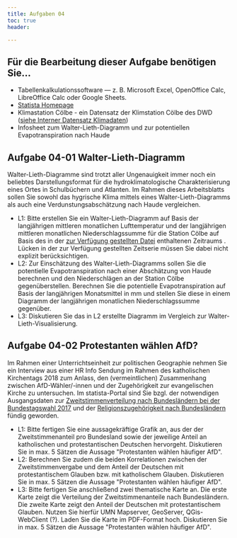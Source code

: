 ```yaml
---
title: Aufgaben 04
toc: true
header:

---
```

## Für die Bearbeitung dieser Aufgabe benötigen Sie...
* Tabellenkalkulationssoftware — z. B. Microsoft Excel, OpenOffice Calc, LibreOffice Calc oder Google Sheets.
* [Statista Homepage](https://de.statista.com/statistik/daten/studie/754391/umfrage/stimmenanteile-der-afd-in-den-bundeslaendern-bei-der-bundestagswahl/)
* Klimastation Cölbe - ein Datensatz der Klimstation Cölbe des DWD ([siehe Interner Datensatz Klimadaten](https://ilias.uni-marburg.de/ilias.php?ref_id=1880380&cmd=view&cmdClass=ilrepositorygui&cmdNode=tt&baseClass=ilrepositorygui))
* Infosheet zum Walter-Lieth-Diagramm und zur potentiellen Evapotranspiration nach Haude


## Aufgabe 04-01 Walter-Lieth-Diagramm
Walter-Lieth-Diagramme sind trotzt aller Ungenauigkeit immer noch ein beliebtes Darstellungsformat für die hydroklimatologische Charakterisierung eines Ortes in Schulbüchern und Atlanten. Im Rahmen dieses Arbeitsblatts sollen Sie sowohl das hygrische Klima mittels eines Walter-Lieth-Diagramms als auch eine Verdunstungsabschätzung nach Haude vergleichen.

* L1: Bitte erstellen Sie ein Walter-Lieth-Diagramm auf Basis der langjährigen mittleren monatlichen Lufttemperatur und der langjährigen mittleren monatlichen Niederschlagssumme für die Station Cölbe auf Basis des in der [zur Verfügung gestellten Datei](https://ilias.uni-marburg.de/ilias.php?ref_id=1880380&cmd=view&cmdClass=ilrepositorygui&cmdNode=tt&baseClass=ilrepositorygui) enthaltenen Zeitraums . Lücken in der zur Verfügung gestellten Zeitserie müssen Sie dabei nicht explizit berücksichtigen.
* L2: Zur Einschätzung des Walter-Lieth-Diagramms sollen Sie die potentielle Evapotranspiration nach einer Abschätzung von Haude berechnen und den Niederschlägen an der Station Cölbe gegenüberstellen. Berechnen Sie die potentielle Evapotranspiration auf Basis der langjährigen Monatsmittel in mm und stellen Sie diese in einem Diagramm der langjährigen monatlichen Niederschlagssumme gegenüber.
* L3: Diskutieren Sie das in L2 erstellte Diagramm im Vergleich zur Walter-Lieth-Visualisierung.

## Aufgabe 04-02 Protestanten wählen AfD?
Im Rahmen einer Unterrichtseinheit zur politischen Geographie nehmen Sie ein Interview aus einer HR Info Sendung im Rahmen des katholischen Kirchentags 2018 zum Anlass, den (vermeintlichen) Zusammenhang zwischen AfD-Wähler/-innen und der Zugehörigkeit zur evangelischen Kirche zu untersuchen. Im statista-Portal sind Sie bzgl. der notwendigen Ausgangsdaten zur [Zweitstimmenverteilung nach Bundesländern bei der Bundestagswahl 2017](https://de.statista.com/statistik/daten/studie/754391/umfrage/stimmenanteile-der-afd-in-den-bundeslaendern-bei-der-bundestagswahl/) und der [Religionszugehörigkeit nach Bundesländern](https://de.statista.com/statistik/daten/studie/201622/umfrage/religionszugehoerigkeit-der-deutschen-nach-bundeslaendern/) fündig geworden.

* L1: Bitte fertigen Sie eine aussagekräftige Grafik an, aus der der Zweitstimmenanteil pro Bundesland sowie der jeweilige Anteil an katholischen und protestantischen Deutschen hervorgeht. 
Diskutieren Sie in max. 5 Sätzen die Aussage "Protestanten wählen häufiger AfD".
* L2: Berechnen Sie zudem die beiden Korrelationen zwischen der Zweitstimmenvergabe und dem Anteil der Deutschen mit protestantischem Glauben bzw. mit katholischem Glauben. 
Diskutieren Sie in max. 5 Sätzen die Aussage "Protestanten wählen häufiger AfD".
* L3: Bitte fertigen Sie anschließend zwei thematische Karte an. Die erste Karte zeigt die Verteilung der Zweitstimmenanteile nach Bundesländern. Die zweite Karte zeigt den Anteil der Deutschen mit protestantischem Glauben. Nutzen Sie hierfür UMN Mapserver, GeoServer, QGis-WebClient (?). Laden Sie die Karte im PDF-Format hoch.
Diskutieren Sie in max. 5 Sätzen die Aussage "Protestanten wählen häufiger AfD".



